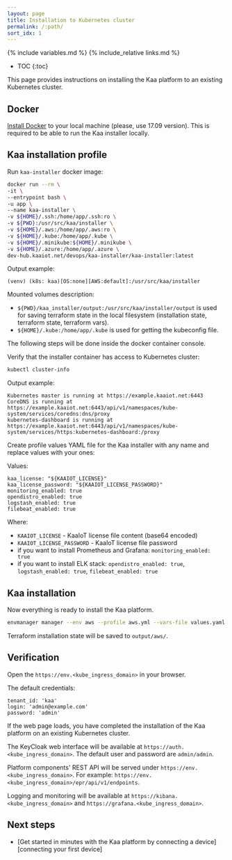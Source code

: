```yaml
---
layout: page
title: Installation to Kubernetes cluster
permalink: /:path/
sort_idx: 1
---
```


{% include variables.md %}
{% include_relative links.md %}

* TOC
{:toc}


This page provides instructions on installing the Kaa platform to an existing Kubernetes cluster.


## Docker

[Install Docker](https://docs.docker.com/install/) to your local machine (please, use 17.09 version).
This is required to be able to run the Kaa installer locally.


## Kaa installation profile

Run `kaa-installer` docker image:

```sh
docker run --rm \
-it \
--entrypoint bash \
-u app \
--name kaa-installer \
-v ${HOME}/.ssh:/home/app/.ssh:ro \
-v ${PWD}:/usr/src/kaa/installer \
-v ${HOME}/.aws:/home/app/.aws:ro \
-v ${HOME}/.kube:/home/app/.kube \
-v ${HOME}/.minikube:${HOME}/.minikube \
-v ${HOME}/.azure:/home/app/.azure \
dev-hub.kaaiot.net/devops/kaa-installer/kaa-installer:latest
```

Output example:
```
(venv) (k8s: kaa)[OS:none][AWS:default]:/usr/src/kaa/installer
```
Mounted volumes description:
- `${PWD}/kaa_installer/output:/usr/src/kaa/installer/output` is used for saving terraform state in the local filesystem (installation state, terraform state, terraform vars).
- `${HOME}/.kube:/home/app/.kube` is used for getting the kubeconfig file.

The following steps will be done inside the docker container console.

Verify that the installer container has access to Kubernetes cluster:
```sh
kubectl cluster-info
```

Output example:
```
Kubernetes master is running at https://example.kaaiot.net:6443
CoreDNS is running at https://example.kaaiot.net:6443/api/v1/namespaces/kube-system/services/coredns:dns/proxy
kubernetes-dashboard is running at https://example.kaaiot.net:6443/api/v1/namespaces/kube-system/services/https:kubernetes-dashboard:/proxy
```

Create profile values YAML file for the Kaa installer with any name and replace values with your ones:

Values:
```
kaa_license: "${KAAIOT_LICENSE}"
kaa_license_password: "${KAAIOT_LICENSE_PASSWORD}"
monitoring_enabled: true
opendistro_enabled: true
logstash_enabled: true
filebeat_enabled: true
```
Where:

- `KAAIOT_LICENSE` - KaaIoT license file content (base64 encoded)
- `KAAIOT_LICENSE_PASSWORD` - KaaIoT license file password
- if you want to install Prometheus and Grafana:
  `monitoring_enabled: true`
- if you want to install ELK stack:
  `opendistro_enabled: true`,
  `logstash_enabled: true`,
  `filebeat_enabled: true`


## Kaa installation

Now everything is ready to install the Kaa platform.

```sh
envmanager manager --env aws --profile aws.yml --vars-file values.yaml apply
```

Terraform installation state will be saved to `output/aws/`.


## Verification

Open the `https://env.<kube_ingress_domain>` in your browser.

The default credentials:
```
tenant_id: 'kaa'  
login: 'admin@example.com'  
password: 'admin'
```

If the web page loads, you have completed the installation of the Kaa platform on an existing Kubernetes cluster.

The KeyCloak web interface will be available at `https://auth.<kube_ingress_domain>`.
The default user and password are `admin/admin`.

Platform components' REST API will be served under `https://env.<kube_ingress_domain>`.
For example: `https://env.<kube_ingress_domain>/epr/api/v1/endpoints`.

Logging and monitoring will be available at `https://kibana.<kube_ingress_domain>` and `https://grafana.<kube_ingress_domain>`.


## Next steps

- [Get started in minutes with the Kaa platform by connecting a device][connecting your first device]
